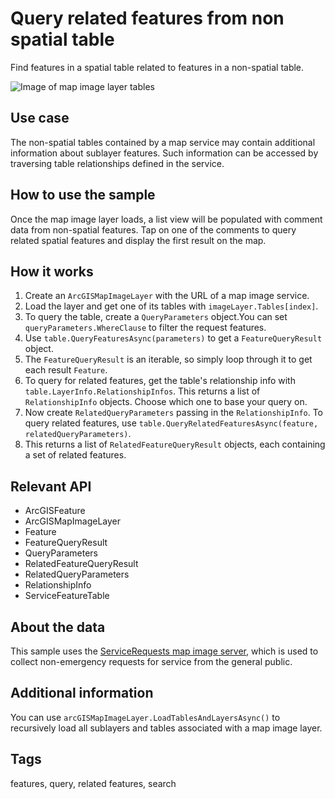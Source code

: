 # Query related features from non spatial table

Find features in a spatial table related to features in a non-spatial table.

![Image of map image layer tables](queryrelatedfeaturesfromnonspatialtable.jpg)

## Use case

The non-spatial tables contained by a map service may contain additional information about sublayer features. Such information can be accessed by traversing table relationships defined in the service.

## How to use the sample

Once the map image layer loads, a list view will be populated with comment data from non-spatial features. Tap on one of the comments to query related spatial features and display the first result on the map.

## How it works

1. Create an `ArcGISMapImageLayer` with the URL of a map image service.
2. Load the layer and get one of its tables with `imageLayer.Tables[index]`.
3. To query the table, create a `QueryParameters` object.You can set `queryParameters.WhereClause` to filter the request features.
4. Use `table.QueryFeaturesAsync(parameters)` to get a `FeatureQueryResult` object.
5. The `FeatureQueryResult` is an iterable, so simply loop through it to get each result `Feature`.
6. To query for related features, get the table's relationship info with `table.LayerInfo.RelationshipInfos`. This returns a list of `RelationshipInfo` objects. Choose which one to base your query on.
7. Now create `RelatedQueryParameters` passing in the `RelationshipInfo`. To query related features, use `table.QueryRelatedFeaturesAsync(feature, relatedQueryParameters)`.
8. This returns a list of `RelatedFeatureQueryResult` objects, each containing a set of related features.

## Relevant API

* ArcGISFeature
* ArcGISMapImageLayer
* Feature
* FeatureQueryResult
* QueryParameters
* RelatedFeatureQueryResult
* RelatedQueryParameters
* RelationshipInfo
* ServiceFeatureTable

## About the data

This sample uses the [ServiceRequests map image server](https://sampleserver6.arcgisonline.com/arcgis/rest/services/ServiceRequest/MapServer), which is used to collect non-emergency requests for service from the general public.

## Additional information

You can use `arcGISMapImageLayer.LoadTablesAndLayersAsync()` to recursively load all sublayers and tables associated with a map image layer.

## Tags

features, query, related features, search